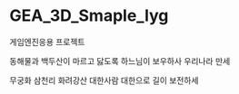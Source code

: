 # GEA\_3D\_Smaple\_lyg

게임엔진응용 프로젝트

동해물과 백두산이 마르고 닳도록 하느님이 보우하사 우리나라 만세

무궁화 삼천리 화려강산 대한사람 대한으로 길이 보전하세

